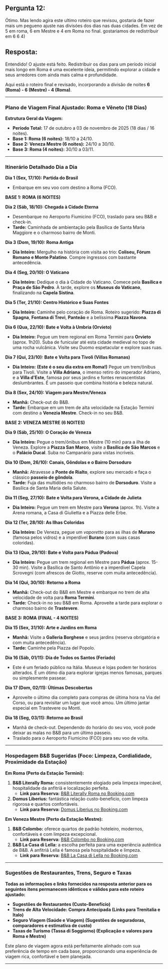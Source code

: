 ## Pergunta 12:
Ótimo. Mas lendo agira este ultimo roteiro que revisou, gostaria de fazer mais um pegueno ajuste nas divisóes dos dias nas duas cidades.
Em vez de 5  em roma, 6 em Mestre e 4 em Roma no final. gostariamos de redistribuir em 6 6 4)

## Resposta:
Entendido! O ajuste está feito. Redistribuir os dias para um período inicial mais longo em Roma é uma excelente ideia, permitindo explorar a cidade e seus arredores com ainda mais calma e profundidade.

Aqui está o roteiro final e revisado, incorporando a divisão de noites **6 (Roma) - 6 (Mestre) - 4 (Roma)**.

---

### **Plano de Viagem Final Ajustado: Roma e Vêneto (18 Dias)**

**Estrutura Geral da Viagem:**
*   **Período Total:** 17 de outubro a 03 de novembro de 2025 (18 dias / 16 noites).
*   **Base 1: Roma (6 noites):** 18/10 a 24/10.
*   **Base 2: Veneza Mestre (6 noites):** 24/10 a 30/10.
*   **Base 3: Roma (4 noites):** 30/10 a 03/11.

---

### **Itinerário Detalhado Dia a Dia**

**Dia 1 (Sex, 17/10): Partida do Brasil**
*   Embarque em seu voo com destino a Roma (FCO).

**BASE 1: ROMA (6 NOITES)**

**Dia 2 (Sáb, 18/10): Chegada à Cidade Eterna**
*   Desembarque no Aeroporto Fiumicino (FCO), traslado para seu B&B e check-in.
*   **Tarde:** Caminhada de ambientação pela Basílica de Santa Maria Maggiore e o charmoso bairro de Monti.

**Dia 3 (Dom, 19/10): Roma Antiga**
*   **Dia Inteiro:** Mergulho na história com visita ao trio: **Coliseu, Fórum Romano e Monte Palatino**. Compre ingressos com bastante antecedência.

**Dia 4 (Seg, 20/10): O Vaticano**
*   **Dia Inteiro:** Dedique o dia à Cidade do Vaticano. Comece pela **Basílica e Praça de São Pedro**. À tarde, explore os **Museus do Vaticano**, finalizando na **Capela Sistina**.

**Dia 5 (Ter, 21/10): Centro Histórico e Suas Fontes**
*   **Dia Inteiro:** Caminhe pelo coração de Roma. Roteiro sugerido: **Piazza di Spagna**, **Fontana di Trevi**, **Panteão** e a belíssima **Piazza Navona**.

**Dia 6 (Qua, 22/10): Bate e Volta à Umbria (Orvieto)**
*   **Dia Inteiro:** Pegue um trem regional em Roma Termini para **Orvieto** (aprox. 1h20). Suba de funicular até esta cidade medieval no topo de uma rocha vulcânica. Visite seu Duomo espetacular e explore suas ruas.

**Dia 7 (Qui, 23/10): Bate e Volta para Tivoli (Villas Romanas)**
*   **Dia Inteiro:** **(Este é o seu dia extra em Roma!)** Pegue um trem/ônibus para Tivoli. Visite a **Villa Adriana**, o imenso retiro do imperador Adriano, e a **Villa d'Este**, famosa por seus jardins e fontes renascentistas deslumbrantes. É um passeio que combina história e beleza natural.

**Dia 8 (Sex, 24/10): Viagem para Mestre/Veneza**
*   **Manhã:** Check-out do B&B.
*   **Tarde:** Embarque em um trem de alta velocidade na Estação Termini com destino a **Venezia Mestre**. Check-in no seu B&B.

**BASE 2: VENEZA MESTRE (6 NOITES)**

**Dia 9 (Sáb, 25/10): O Coração de Veneza**
*   **Dia Inteiro:** Pegue o trem/ônibus em Mestre (10 min) para a ilha de Veneza. Explore a **Piazza San Marco**, visite a **Basílica de São Marcos** e o **Palácio Ducal**. Suba no Campanário para vistas incríveis.

**Dia 10 (Dom, 26/10): Canais, Gôndolas e o Bairro Dorsoduro**
*   **Manhã:** Atravesse a **Ponte de Rialto**, explore seu mercado e faça o clássico **passeio de gôndola**.
*   **Tarde:** Fuja das multidões no charmoso bairro de **Dorsoduro**. Visite a Basílica de Santa Maria della Salute.

**Dia 11 (Seg, 27/10): Bate e Volta para Verona, a Cidade de Julieta**
*   **Dia Inteiro:** Pegue um trem em Mestre para **Verona** (aprox. 1h). Visite a Arena romana, a Casa di Giulietta e a Piazza delle Erbe.

**Dia 12 (Ter, 28/10): As Ilhas Coloridas**
*   **Dia Inteiro:** De Veneza, pegue um *vaporetto* para as ilhas de **Murano** (famosa pelos vidros) e a imperdível **Burano** (com suas casas coloridas).

**Dia 13 (Qua, 29/10): Bate e Volta para Pádua (Padova)**
*   **Dia Inteiro:** Pegue um trem regional em Mestre para **Pádua** (aprox. 15-30 min). Visite a Basílica de Santo Antônio e a imperdível Capela Scrovegni (com afrescos de Giotto, reserve com muita antecedência).

**Dia 14 (Qui, 30/10): Retorno a Roma**
*   **Manhã:** Check-out do B&B em Mestre e embarque no trem de alta velocidade de volta para **Roma Termini**.
*   **Tarde:** Check-in no seu B&B em Roma. Aproveite a tarde para explorar o charmoso bairro de **Trastevere**.

**BASE 3: ROMA (FINAL - 4 NOITES)**

**Dia 15 (Sex, 31/10): Arte e Jardins em Roma**
*   **Manhã:** Visite a **Galleria Borghese** e seus jardins (reserva obrigatória e com muita antecedência).
*   **Tarde:** Caminhe pela Piazza del Popolo.

**Dia 16 (Sáb, 01/11): Dia de Todos os Santos (Feriado)**
*   Este é um feriado público na Itália. Museus e lojas podem ter horários alterados. É um ótimo dia para explorar igrejas menos famosas, parques ou simplesmente passear.

**Dia 17 (Dom, 02/11): Últimas Descobertas**
*   Aproveite o último dia completo para compras de última hora na Via del Corso, ou para revisitar um lugar que você amou. Um último jantar especial em Trastevere ou Monti.

**Dia 18 (Seg, 03/11): Retorno ao Brasil**
*   Manhã de check-out. Dependendo do horário do seu voo, você pode deixar as malas no B&B para um último passeio.
*   Traslado para o Aeroporto Fiumicino (FCO) para seu voo de volta.

---

### **Hospedagem B&B Sugeridas (Foco: Limpeza, Cordialidade, Proximidade da Estação)**

**Em Roma (Perto da Estação Termini):**
1.  **B&B Literally Roma:** consistentemente elogiado pela limpeza impecável, hospitalidade da anfitriã e localização perfeita.
    *   **Link para Reserva:** [B&B Literally Roma no Booking.com](https://www.booking.com/hotel/it/b-amp-b-literally-roma.pt-br.html)
2.  **Domus Liberius:** fantástica relação custo-benefício, com limpeza rigorosa e quartos confortáveis.
    *   **Link para Reserva:** [Domus Liberius no Booking.com](https://www.booking.com/hotel/it/domus-liberius.pt-br.html)

**Em Veneza Mestre (Perto da Estação Mestre):**
1.  **B&B Colombo:** oferece quartos de padrão hoteleiro, modernos, confortáveis e com limpeza excepcional.
    *   **Link para Reserva:** [B&B Colombo no Booking.com](https://www.booking.com/hotel/it/b-amp-b-colombo.pt-br.html)
2.  **B&B La Casa di Lella:** a escolha perfeita para uma experiência autêntica de B&B. A anfitriã Lella é famosa pela hospitalidade e limpeza.
    *   **Link para Reserva:** [B&B La Casa di Lella no Booking.com](https://www.booking.com/hotel/it/la-casa-di-lella.pt-br.html)

---

### **Sugestões de Restaurantes, Trens, Seguro e Taxas**

**Todas as informações e links fornecidos na resposta anterior para os seguintes itens permanecem idênticos e válidos para este roteiro ajustado:**
*   **Sugestões de Restaurantes (Custo-Benefício)**
*   **Trens de Alta Velocidade: Compra Antecipada (Links para Trenitalia e Italo)**
*   **Seguro Viagem (Saúde e Viagem) (Sugestões de seguradoras, comparadores e estimativa de custo)**
*   **Taxas de Turismo (Tassa di Soggiorno) (Explicação e valores para Roma e Mestre)**

Este plano de viagem agora está perfeitamente alinhado com sua preferência de tempo em cada base, proporcionando uma experiência de viagem rica, confortável e bem planejada.  

---  


